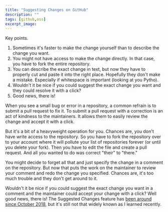 ```yaml
---
title: "Suggesting Changes on GitHub"
description: ""
tags: [github,oss]
excerpt_image: 
---
```


Key points.

1. Sometimes it's faster to make the change yourself than to describe the change you want.
2. You might not have access to make the change directly. In that case, you have to fork the entire repository.
3. You can describe the exact change in text, but now they have to properly cut and paste it into the right place. Hopefully they don't make a mistake. Especially if whitespace is important (looking at you Pytho).
4. Wouldn't it be nice if you could suggest the exact change you want and they could resolve it with a click?
5. Good news, there is!

When you see a small bug or error in a repository, a common refrain is to submit a pull request to fix it. To submit a pull request with a correction is an act of kindness to the maintainers. It allows them to easily review the change and accept it with a click.

But it's a bit of a heavyweight operation for you. Chances are, you don't have write access to the repository. So you have to fork the repository over to your account where it will pollute your list of repositories forever (or until you delete your fork). Then you have to edit the file and create a pull request. And all you wanted to do was correct "their" to "there."

You might decide to forget all that and just specify the change in a comment on the repository. But now that puts the work on the maintainer to review your comment and redo the change you specified. Chances are, it's too much trouble and they don't get around to it.

Wouldn't it be nice if you could suggest the exact change you want in a comment and the maintainer could accept your change with a click? Well good news, there is! The Suggested Changes feature has [been around since October 2018](https://github.blog/changelog/2018-10-16-suggested-changes/), but it's still not that widely known as I learned recently.

